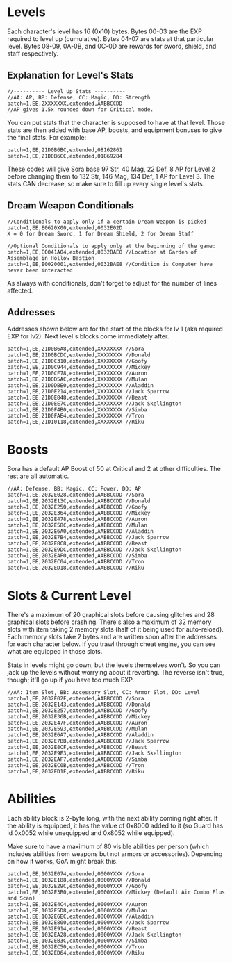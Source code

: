 # Levels

Each character's level has 16 (0x10) bytes. Bytes 00-03 are the EXP required to level up (cumulative). Bytes 04-07 are stats at that particular level. Bytes 08-09, 0A-0B, and 0C-0D are rewards for sword, shield, and staff respectively.

## Explanation for Level's Stats

```
//---------- Level Up Stats ----------
//AA: AP, BB: Defense, CC: Magic, DD: Strength
patch=1,EE,2XXXXXXX,extended,AABBCCDD
//AP gives 1.5x rounded down for Critical mode.
```

You can put stats that the character is supposed to have at that level. Those stats are then added with base AP, boosts, and equipment bonuses to give the final stats. For example:

```
patch=1,EE,21D0B6BC,extended,08162861
patch=1,EE,21D0B6CC,extended,01869284
```

These codes will give Sora base 97 Str, 40 Mag, 22 Def, 8 AP for Level 2 before changing them to 132 Str, 146 Mag, 134 Def, 1 AP for Level 3. The stats CAN decrease, so make sure to fill up every single level's stats.

## Dream Weapon Conditionals

```
//Conditionals to apply only if a certain Dream Weapon is picked
patch=1,EE,E0620X00,extended,0032E02D
X = 0 for Dream Sword, 1 for Dream Shield, 2 for Dream Staff

//Optional Conditionals to apply only at the beginning of the game:
patch=1,EE,E0041A04,extended,0032BAE0 //Location at Garden of Assemblage in Hollow Bastion
patch=1,EE,E0020001,extended,0032BAE8 //Condition is Computer have never been interacted
```

As always with conditionals, don't forget to adjust for the number of lines affected.

## Addresses

Addresses shown below are for the start of the blocks for lv 1 (aka required EXP for lv2). Next level's blocks come immediately after.

```
patch=1,EE,21D0B6A8,extended,XXXXXXXX //Sora
patch=1,EE,21D0BCDC,extended,XXXXXXXX //Donald
patch=1,EE,21D0C310,extended,XXXXXXXX //Goofy
patch=1,EE,21D0C944,extended,XXXXXXXX //Mickey
patch=1,EE,21D0CF78,extended,XXXXXXXX //Auron
patch=1,EE,21D0D5AC,extended,XXXXXXXX //Mulan
patch=1,EE,21D0DBE0,extended,XXXXXXXX //Aladdin
patch=1,EE,21D0E214,extended,XXXXXXXX //Jack Sparrow
patch=1,EE,21D0E848,extended,XXXXXXXX //Beast
patch=1,EE,21D0EE7C,extended,XXXXXXXX //Jack Skellington
patch=1,EE,21D0F4B0,extended,XXXXXXXX //Simba
patch=1,EE,21D0FAE4,extended,XXXXXXXX //Tron
patch=1,EE,21D10118,extended,XXXXXXXX //Riku
```

# Boosts

Sora has a default AP Boost of 50 at Critical and 2 at other difficulties. The rest are all automatic.

```
//AA: Defense, BB: Magic, CC: Power, DD: AP
patch=1,EE,2032E028,extended,AABBCCDD //Sora
patch=1,EE,2032E13C,extended,AABBCCDD //Donald
patch=1,EE,2032E250,extended,AABBCCDD //Goofy
patch=1,EE,2032E364,extended,AABBCCDD //Mickey
patch=1,EE,2032E478,extended,AABBCCDD //Auron
patch=1,EE,2032E58C,extended,AABBCCDD //Mulan
patch=1,EE,2032E6A0,extended,AABBCCDD //Aladdin
patch=1,EE,2032E7B4,extended,AABBCCDD //Jack Sparrow
patch=1,EE,2032E8C8,extended,AABBCCDD //Beast
patch=1,EE,2032E9DC,extended,AABBCCDD //Jack Skellington
patch=1,EE,2032EAF0,extended,AABBCCDD //Simba
patch=1,EE,2032EC04,extended,AABBCCDD //Tron
patch=1,EE,2032ED18,extended,AABBCCDD //Riku
```

# Slots & Current Level

There's a maximum of 20 graphical slots before causing glitches and 28 graphical slots before crashing. There's also a maximum of 32 memory slots with item taking 2 memory slots (half of it being used for auto-reload). Each memory slots take 2 bytes and are written soon after the addresses for each character below. If you trawl through cheat engine, you can see what are equipped in those slots.

Stats in levels might go down, but the levels themselves won't. So you can jack up the levels without worrying about it reverting. The reverse isn't true, though; it'll go up if you have too much EXP.

```
//AA: Item Slot, BB: Accessory Slot, CC: Armor Slot, DD: Level
patch=1,EE,2032E02F,extended,AABBCCDD //Sora
patch=1,EE,2032E143,extended,AABBCCDD //Donald
patch=1,EE,2032E257,extended,AABBCCDD //Goofy
patch=1,EE,2032E36B,extended,AABBCCDD //Mickey
patch=1,EE,2032E47F,extended,AABBCCDD //Auron
patch=1,EE,2032E593,extended,AABBCCDD //Mulan
patch=1,EE,2032E6A7,extended,AABBCCDD //Aladdin
patch=1,EE,2032E7BB,extended,AABBCCDD //Jack Sparrow
patch=1,EE,2032E8CF,extended,AABBCCDD //Beast
patch=1,EE,2032E9E3,extended,AABBCCDD //Jack Skellington
patch=1,EE,2032EAF7,extended,AABBCCDD //Simba
patch=1,EE,2032EC0B,extended,AABBCCDD //Tron
patch=1,EE,2032ED1F,extended,AABBCCDD //Riku
```

# Abilities

Each ability block is 2-byte long, with the next ability coming right after. If the ability is equipped, it has the value of 0x8000 added to it (so Guard has id 0x0052 while unequipped and 0x8052 while equipped).

Make sure to have a maximum of 80 visible abilities per person (which includes abilities from weapons but not armors or accessories). Depending on how it works, GoA might break this.

```
patch=1,EE,1032E074,extended,0000YXXX //Sora
patch=1,EE,1032E188,extended,0000YXXX //Donald
patch=1,EE,1032E29C,extended,0000YXXX //Goofy
patch=1,EE,1032E3B0,extended,0000YXXX //Mickey (Default Air Combo Plus and Scan)
patch=1,EE,1032E4C4,extended,0000YXXX //Auron
patch=1,EE,1032E5D8,extended,0000YXXX //Mulan
patch=1,EE,1032E6EC,extended,0000YXXX //Aladdin
patch=1,EE,1032E800,extended,0000YXXX //Jack Sparrow
patch=1,EE,1032E914,extended,0000YXXX //Beast
patch=1,EE,1032EA28,extended,0000YXXX //Jack Skellington
patch=1,EE,1032EB3C,extended,0000YXXX //Simba
patch=1,EE,1032EC50,extended,0000YXXX //Tron
patch=1,EE,1032ED64,extended,0000YXXX //Riku
```
